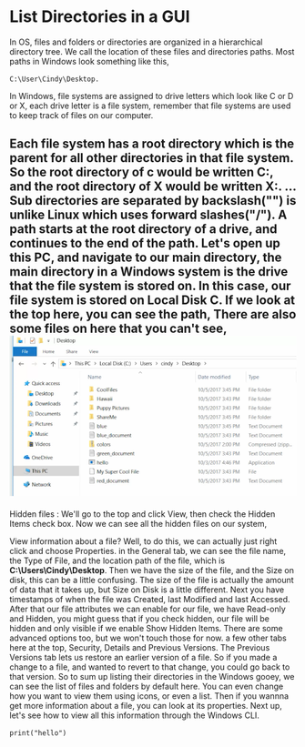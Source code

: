 # List Directories in a GUI 

In OS, files and folders or directories are organized in a hierarchical directory tree. 
We call the location of these files and directories paths. Most paths in Windows look something like this, 
```
C:\User\Cindy\Desktop. 
```

In Windows, file systems are assigned to drive letters which look like C or D or X, each drive letter is a file system, remember that file systems are used to keep track of files on our computer. 

Each file system has a root directory which is the parent for all other directories in that file system. So the root directory of c would be written **C\:**, and the root directory of **X** would be written **X\:**. 
...
Sub directories are separated by backslash("\") is unlike Linux which uses forward slashes("/"). A path starts at the root directory of a drive, and continues to the end of the path. Let's open up this PC, and navigate to our main directory, 
the main directory in a Windows system is the drive that the file system is stored on. In this case, our file system is stored on **Local Disk C**.
 If we look at the top here, you can see the path, 
 There are also some files on here that you can't see, 
![local_disk](images/local_disk.png)
---
Hidden files : We'll go to the top and click View, then check the Hidden Items check box. Now we can see all the hidden files on our system, 

View information about a file? Well, to do this, we can actually just right click and choose Properties.
in the General tab, we can see the file name, the Type of File, and the location path of the file, which is **C:\Users\Cindy\Desktop**. Then we have the size of the file, and the Size on disk, this can be a little confusing. The size of the file is actually the amount of data that it takes up, but Size on Disk is a little different. Next you have timestamps of when the file was Created, last Modified and last Accessed. After that our file attributes we can enable for our file, we have Read-only and Hidden, you might guess that if you check hidden, our file will be hidden and only visible if we enable Show Hidden Items. There are some advanced options too, but we won't touch those for now. 
a few other tabs here at the top, Security, Details and Previous Versions. The Previous Versions tab lets us restore an earlier version of a file. So if you made a change to a file, and wanted to revert to that change, you could go back to that version. So to sum up listing their directories in the Windows gooey, we can see the list of files and folders by default here. You can even change how you want to view them using icons, or even a list. Then if you wannna get more information about a file, you can look at its properties. Next up, let's see how to view all this information through the Windows CLI.

```
print("hello")
```
